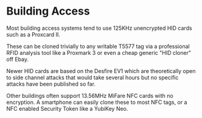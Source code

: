 # Building Access

Most building access systems tend to use 125KHz unencrypted HID cards such as a
Proxcard II.

These can be cloned trivially to any writable T5577 tag via a professional RFID
analysis tool like a Proxmark 3 or even a cheap generic "HID cloner" off Ebay.

Newer HID cards are based on the Desfire EV1 which are theoretically open to
side channel attacks that would take several hours but no specific attacks have
been published so far.

Other buildings often support 13.56MHz MiFare NFC cards with no encryption. A
smartphone can easily clone these to most NFC tags, or a NFC enabled Security
Token like a YubiKey Neo.
